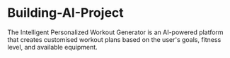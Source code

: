 # Building-AI-Project
The Intelligent Personalized Workout Generator is an AI-powered platform that creates customised workout plans based on the user's goals, fitness level, and available equipment.
